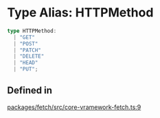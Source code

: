 # Type Alias: HTTPMethod

```ts
type HTTPMethod: 
  | "GET"
  | "POST"
  | "PATCH"
  | "DELETE"
  | "HEAD"
  | "PUT";
```

## Defined in

[packages/fetch/src/core-vramework-fetch.ts:9](https://github.com/vramework/vramework/blob/725723db2d3435e2df2b809e6609ff26f8be368c/packages/fetch/src/core-vramework-fetch.ts#L9)
